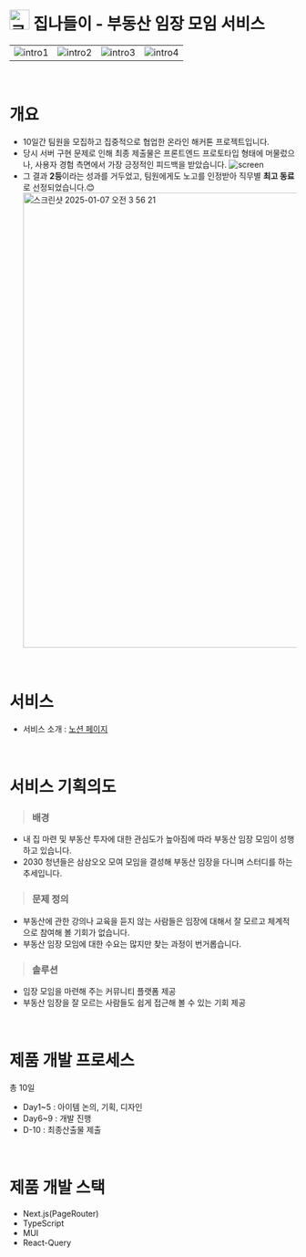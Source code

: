 # <img alt='로고' src="https://github.com/user-attachments/assets/3c7773dc-de6b-4204-8cff-fde56194c243" width="35"> 집나들이 - 부동산 임장 모임 서비스

<table>
  <tr>
    <td>
      <img alt='intro1' src="https://github.com/user-attachments/assets/7a0746ca-419f-4215-8a72-e023755e6106">
    </td>
    <td>
      <img alt='intro2' src="https://github.com/user-attachments/assets/cc9e8faf-d12d-491e-9c3d-a99962db86e7">
    </td>
     <td>
      <img alt='intro3' src="https://github.com/user-attachments/assets/236973f7-7ce4-4c79-bbfe-1e311ef631bf">
    </td>
     <td>
      <img alt='intro4' src="https://github.com/user-attachments/assets/be685b9c-9b01-4403-9edd-9b6063085dc0">
    </td>
  </tr>
</table>

<br>

# 개요
- 10일간 팀원을 모집하고 집중적으로 협업한 온라인 해커톤 프로젝트입니다.
- 당시 서버 구현 문제로 인해 최종 제출물은 프론트엔드 프로토타입 형태에 머물렀으나, 사용자 경험 측면에서 가장 긍정적인 피드백을 받았습니다.
  <img alt='screen' src="https://github.com/user-attachments/assets/0ee12976-605f-4c97-ad50-7b7dbfe4aeb7">
- 그 결과 **2등**이라는 성과를 거두었고, 팀원에게도 노고를 인정받아 직무별 **최고 동료**로 선정되었습니다.😊
  <img width="798" alt="스크린샷 2025-01-07 오전 3 56 21" src="https://github.com/user-attachments/assets/4ddefeee-1383-4ccb-b5bf-947aa3b56bde" />


<br>

# 서비스
- 서비스 소개 : [노션 페이지](https://elemental-industry-25a.notion.site/155f230c3d158025bbbaeea4b17e896b?pvs=4)

<br>

# 서비스 기획의도 
> ### 배경
- 내 집 마련 및 부동산 투자에 대한 관심도가 높아짐에 따라 부동산 임장 모임이 성행하고 있습니다.
- 2030 청년들은 삼삼오오 모여 모임을 결성해 부동산 임장을 다니며 스터디를 하는 추세입니다.

> ### 문제 정의
- 부동산에 관한 강의나 교육을 듣지 않는 사람들은 임장에 대해서 잘 모르고 체계적으로 참여해 볼 기회가 없습니다.
- 부동산 임장 모임에 대한 수요는 많지만 찾는 과정이 번거롭습니다.

> ### 솔루션
- 임장 모임을 마련해 주는 커뮤니티 플랫폼 제공
- 부동산 임장을 잘 모르는 사람들도 쉽게 접근해 볼 수 있는 기회 제공

<br>

# 제품 개발 프로세스
총 10일 
- Day1~5 : 아이템 논의, 기획, 디자인
- Day6~9 : 개발 진행
- D-10 : 최종산출물 제출

<br>

# 제품 개발 스택
- Next.js(PageRouter)
- TypeScript
- MUI
- React-Query



